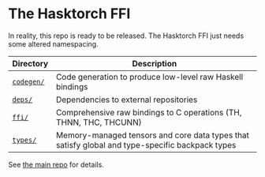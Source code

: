 # The Hasktorch FFI

In reality, this repo is ready to be released. The Hasktorch FFI just needs some altered namespacing.

| Directory                   | Description |
| --------------------------- | ----------- |
| [`codegen/`][codegen]       | Code generation to produce low-level raw Haskell bindings |
| [`deps/`][deps]             | Dependencies to external repositories | 
| [`ffi/`][ffi]               | Comprehensive raw bindings to C operations (TH, THNN, THC, THCUNN) |
| [`types/`][types]           | Memory-managed tensors and core data types that satisfy global and type-specific backpack types |

See [the main repo](https://www.github.com/hasktorch/hasktorch) for details.

<!-- project directory links -->
[codegen]: ./codegen/
[deps]: ./deps/
[ffi]: ./ffi/
[types]: ./types/
